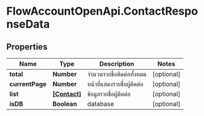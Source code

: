 # FlowAccountOpenApi.ContactResponseData

## Properties

Name | Type | Description | Notes
------------ | ------------- | ------------- | -------------
**total** | **Number** | จำนวนรายชื่อติดต่อทั้งหมด | [optional] 
**currentPage** | **Number** | หน้าที่แสดงรายชื่อผู้ติดต่อ | [optional] 
**list** | [**[Contact]**](Contact.md) | ข้อมูลรายชื่อผู้ติดต่อ | [optional] 
**isDB** | **Boolean** | database | [optional] 


